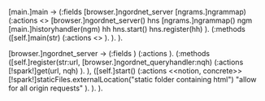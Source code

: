 [main.]main -> (:fields [browser.]ngordnet_server [ngrams.]ngrammap)
        (:actions <<notion>>
            [browser.]ngordnet_server() hns
            [ngrams.]ngrammap() ngm
            [main.]historyhandler(ngm) hh
            hns.start()
            hns.register(hh)
        ).
        (:methods
            ([self.]main(str)
                (:actions
                    <<notion>>
                ).
            ).
        ).

[browser.]ngordnet_server -> (:fields )
        (:actions ).
        (:methods
            ([self.]register(str:url, [browser.]ngordnet_queryhandler:nqh)
                (:actions
                    [!spark!]get(url, nqh)
                ).
            ),
            ([self.]start()
                (:actions <<notion, concrete>>
                    [!spark!]staticFiles.externalLocation("static folder containing html")
                    "allow for all origin requests"
                ).
            ).
        ).